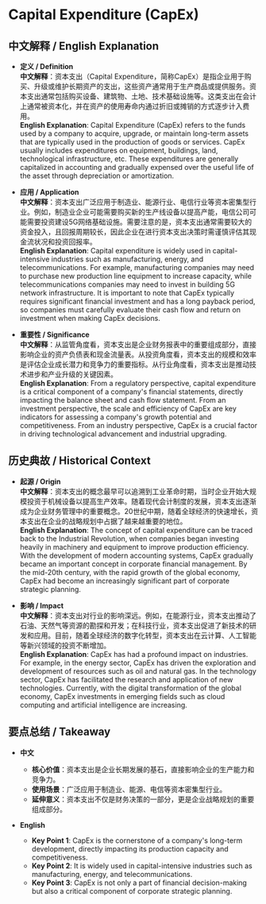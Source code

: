 # Capital Expenditure (CapEx)

## 中文解释 / English Explanation

* **定义 / Definition**  
  **中文解释**：资本支出（Capital Expenditure，简称CapEx）是指企业用于购买、升级或维护长期资产的支出，这些资产通常用于生产商品或提供服务。资本支出通常包括购买设备、建筑物、土地、技术基础设施等。这类支出在会计上通常被资本化，并在资产的使用寿命内通过折旧或摊销的方式逐步计入费用。  
  **English Explanation**: Capital Expenditure (CapEx) refers to the funds used by a company to acquire, upgrade, or maintain long-term assets that are typically used in the production of goods or services. CapEx usually includes expenditures on equipment, buildings, land, technological infrastructure, etc. These expenditures are generally capitalized in accounting and gradually expensed over the useful life of the asset through depreciation or amortization.

* **应用 / Application**  
  **中文解释**：资本支出广泛应用于制造业、能源行业、电信行业等资本密集型行业。例如，制造业企业可能需要购买新的生产线设备以提高产能，电信公司可能需要投资建设5G网络基础设施。需要注意的是，资本支出通常需要较大的资金投入，且回报周期较长，因此企业在进行资本支出决策时需谨慎评估其现金流状况和投资回报率。  
  **English Explanation**: Capital expenditure is widely used in capital-intensive industries such as manufacturing, energy, and telecommunications. For example, manufacturing companies may need to purchase new production line equipment to increase capacity, while telecommunications companies may need to invest in building 5G network infrastructure. It is important to note that CapEx typically requires significant financial investment and has a long payback period, so companies must carefully evaluate their cash flow and return on investment when making CapEx decisions.

* **重要性 / Significance**  
  **中文解释**：从监管角度看，资本支出是企业财务报表中的重要组成部分，直接影响企业的资产负债表和现金流量表。从投资角度看，资本支出的规模和效率是评估企业成长潜力和竞争力的重要指标。从行业角度看，资本支出是推动技术进步和产业升级的关键因素。  
  **English Explanation**: From a regulatory perspective, capital expenditure is a critical component of a company's financial statements, directly impacting the balance sheet and cash flow statement. From an investment perspective, the scale and efficiency of CapEx are key indicators for assessing a company's growth potential and competitiveness. From an industry perspective, CapEx is a crucial factor in driving technological advancement and industrial upgrading.

## 历史典故 / Historical Context

* **起源 / Origin**  
  **中文解释**：资本支出的概念最早可以追溯到工业革命时期，当时企业开始大规模投资于机械设备以提高生产效率。随着现代会计制度的发展，资本支出逐渐成为企业财务管理中的重要概念。20世纪中期，随着全球经济的快速增长，资本支出在企业的战略规划中占据了越来越重要的地位。  
  **English Explanation**: The concept of capital expenditure can be traced back to the Industrial Revolution, when companies began investing heavily in machinery and equipment to improve production efficiency. With the development of modern accounting systems, CapEx gradually became an important concept in corporate financial management. By the mid-20th century, with the rapid growth of the global economy, CapEx had become an increasingly significant part of corporate strategic planning.

* **影响 / Impact**  
  **中文解释**：资本支出对行业的影响深远。例如，在能源行业，资本支出推动了石油、天然气等资源的勘探和开发；在科技行业，资本支出促进了新技术的研发和应用。目前，随着全球经济的数字化转型，资本支出在云计算、人工智能等新兴领域的投资不断增加。  
  **English Explanation**: CapEx has had a profound impact on industries. For example, in the energy sector, CapEx has driven the exploration and development of resources such as oil and natural gas. In the technology sector, CapEx has facilitated the research and application of new technologies. Currently, with the digital transformation of the global economy, CapEx investments in emerging fields such as cloud computing and artificial intelligence are increasing.

## 要点总结 / Takeaway

* **中文**  
  - **核心价值**：资本支出是企业长期发展的基石，直接影响企业的生产能力和竞争力。  
  - **使用场景**：广泛应用于制造业、能源、电信等资本密集型行业。  
  - **延伸意义**：资本支出不仅是财务决策的一部分，更是企业战略规划的重要组成部分。

* **English**  
  - **Key Point 1**: CapEx is the cornerstone of a company's long-term development, directly impacting its production capacity and competitiveness.  
  - **Key Point 2**: It is widely used in capital-intensive industries such as manufacturing, energy, and telecommunications.  
  - **Key Point 3**: CapEx is not only a part of financial decision-making but also a critical component of corporate strategic planning.